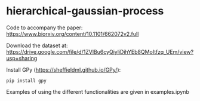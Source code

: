 # hierarchical-gaussian-process
Code to accompany the paper: https://www.biorxiv.org/content/10.1101/662072v2.full

Download the dataset at: https://drive.google.com/file/d/1ZVlBu6cyQiyliDihYEb8QMoItfzq_UEm/view?usp=sharing

Install GPy (https://sheffieldml.github.io/GPy/):

	pip install gpy

Examples of using the different functionalities are given in examples.ipynb